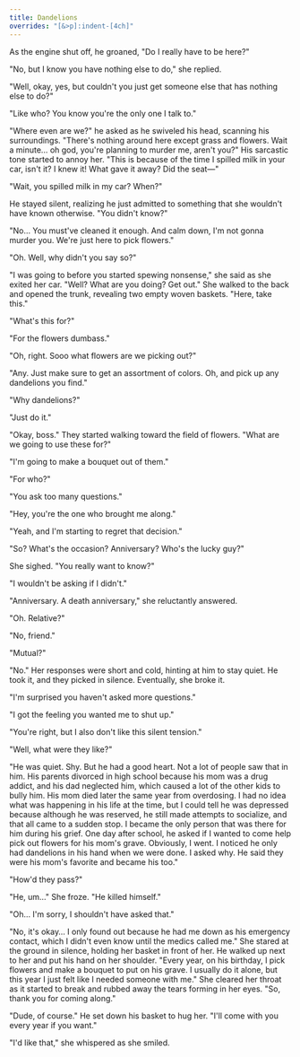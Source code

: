 ```yaml
---
title: Dandelions
overrides: "[&>p]:indent-[4ch]"
---
```


As the engine shut off, he groaned, "Do I really have to be here?"

"No, but I know you have nothing else to do," she replied.

"Well, okay, yes, but couldn't you just get someone else that has nothing else to do?"

"Like who? You know you're the only one I talk to."

"Where even are we?" he asked as he swiveled his head, scanning his surroundings. "There's nothing around here except grass and flowers. Wait a minute… oh god, you're planning to murder me, aren't you?" His sarcastic tone started to annoy her. "This is because of the time I spilled milk in your car, isn't it? I knew it! What gave it away? Did the seat—"

"Wait, you spilled milk in my car? When?"

He stayed silent, realizing he just admitted to something that she wouldn't have known otherwise. "You didn't know?"

"No… You must've cleaned it enough. And calm down, I'm not gonna murder you. We're just here to pick flowers."

"Oh. Well, why didn't you say so?"

"I was going to before you started spewing nonsense," she said as she exited her car. "Well? What are you doing? Get out." She walked to the back and opened the trunk, revealing two empty woven baskets. "Here, take this."

"What's this for?"

"For the flowers dumbass."

"Oh, right. Sooo what flowers are we picking out?"

"Any. Just make sure to get an assortment of colors. Oh, and pick up any dandelions you find."

"Why dandelions?"

"Just do it."

"Okay, boss." They started walking toward the field of flowers. "What are we going to use these for?"

"I'm going to make a bouquet out of them."

"For who?"

"You ask too many questions."

"Hey, you're the one who brought me along."

"Yeah, and I'm starting to regret that decision."

"So? What's the occasion? Anniversary? Who's the lucky guy?"

She sighed. "You really want to know?"

"I wouldn't be asking if I didn't."

"Anniversary. A death anniversary," she reluctantly answered.

"Oh. Relative?"

"No, friend."

"Mutual?"

"No." Her responses were short and cold, hinting at him to stay quiet. He took it, and they picked in silence. Eventually, she broke it.

"I'm surprised you haven't asked more questions."

"I got the feeling you wanted me to shut up."

"You're right, but I also don't like this silent tension."

"Well, what were they like?"

"He was quiet. Shy. But he had a good heart. Not a lot of people saw that in him. His parents divorced in high school because his mom was a drug addict, and his dad neglected him, which caused a lot of the other kids to bully him. His mom died later the same year from overdosing. I had no idea what was happening in his life at the time, but I could tell he was depressed because although he was reserved, he still made attempts to socialize, and that all came to a sudden stop. I became the only person that was there for him during his grief. One day after school, he asked if I wanted to come help pick out flowers for his mom's grave. Obviously, I went. I noticed he only had dandelions in his hand when we were done. I asked why. He said they were his mom's favorite and became his too."

"How'd they pass?"

"He, um…" She froze. "He killed himself."

"Oh… I'm sorry, I shouldn't have asked that."

"No, it's okay… I only found out because he had me down as his emergency contact, which I didn't even know until the medics called me." She stared at the ground in silence, holding her basket in front of her. He walked up next to her and put his hand on her shoulder.
"Every year, on his birthday, I pick flowers and make a bouquet to put on his grave. I usually do it alone, but this year I just felt like I needed someone with me." She cleared her throat as it started to break and rubbed away the tears forming in her eyes. "So, thank you for coming along."

"Dude, of course." He set down his basket to hug her. "I'll come with you every year if you want."

"I'd like that," she whispered as she smiled.
